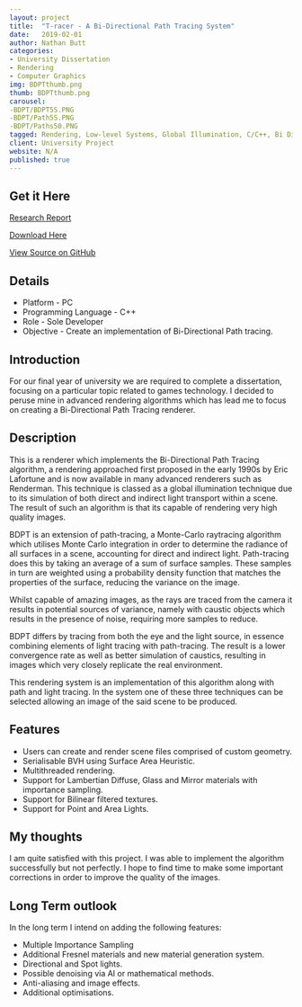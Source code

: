 ```yaml
---
layout: project
title:  "T-racer - A Bi-Directional Path Tracing System"
date:   2019-02-01
author: Nathan Butt
categories:
- University Dissertation
- Rendering
- Computer Graphics
img: BDPTthumb.png
thumb: BDPTthumb.png
carousel:
-BDPT/BDPT5S.PNG
-BDPT/Path5S.PNG
-BDPT/Paths50.PNG
tagged: Rendering, Low-level Systems, Global Illumination, C/C++, Bi Directional Path-tracing
client: University Project
website: N/A
published: true
---
```


<!-- Place this tag in your head or just before your close body tag. -->
<script async defer src="https://buttons.github.io/buttons.js"></script>

## Get it Here
[Research Report](/assets/documents/BDPTReport.pdf)

<!-- Place this tag where you want the button to render. -->
<a class="github-button" href="https://github.com/n86-64/CTP-T-racer/archive/master.zip" data-icon="octicon-cloud-download" data-size="large" aria-label="Download n86-64/CTP-T-racer on GitHub">Download Here</a>

<a class="github-button" href="https://github.com/n86-64/CTP-T-racer" data-size="large" aria-label="Download Leave Me Alone on GitHub">View Source on GitHub</a>
</p>

## Details
- Platform - PC
- Programming Language - C++
- Role - Sole Developer
- Objective - Create an implementation of Bi-Directional Path tracing.

## Introduction
For our final year of university we are required to complete a dissertation, focusing on a particular topic related to games technology. I decided to peruse mine in advanced rendering algorithms which has lead me to focus on creating a Bi-Directional Path Tracing renderer.


## Description
This is a renderer which implements the Bi-Directional Path Tracing algorithm, a rendering approached first proposed in the early 1990s by Eric Lafortune and is now available in many advanced renderers such as Renderman. This technique is classed as a global illumination technique due to its simulation of both direct and indirect light transport within a scene. The result of such an algorithm is that its capable of rendering very high quality images.

BDPT is an extension of path-tracing, a Monte-Carlo raytracing algorithm which utilises Monte Carlo integration in order to determine the radiance of all surfaces in a scene, accounting for direct and indirect light. Path-tracing does this by taking an average of a sum of surface samples. These samples in turn are weighted using a probability density function that matches the properties of the surface, reducing the variance on the image.

Whilst capable of amazing images, as the rays are traced from the camera it results in potential sources of variance, namely with caustic objects which results in the presence of noise, requiring more samples to reduce.

BDPT differs by tracing from both the eye and the light source, in essence combining elements of light tracing with path-tracing. The result is a lower convergence rate as well as better simulation of caustics, resulting in images which very closely replicate the real environment.

This rendering system is an implementation of this algorithm along with path and light tracing. In the system one of these three techniques can be selected allowing an image of the said scene to be produced.

## Features
- Users can create and render scene files comprised of custom geometry.
- Serialisable BVH using Surface Area Heuristic.
- Multithreaded rendering.
- Support for Lambertian Diffuse, Glass and Mirror materials with importance sampling.
- Support for Bilinear filtered textures.
- Support for Point and Area Lights.

## My thoughts
I am quite satisfied with this project. I was able to implement the algorithm successfully but not perfectly. I hope to find time to make some important corrections in order to improve the quality of the images.

## Long Term outlook
In the long term I intend on adding the following features:
- Multiple Importance Sampling
- Additional Fresnel materials and new material generation system.
- Directional and Spot lights.
- Possible denoising via AI or mathematical methods.
- Anti-aliasing and image effects.
- Additional optimisations.
